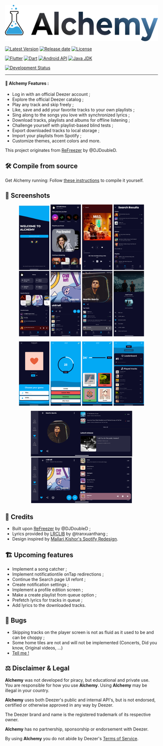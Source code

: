 ![Alchemy](./assets/banner.png?raw=true)

[![Latest Version](https://img.shields.io/github/v/release/PetitPrinc3/Alchemy?color=blue)](../../releases/latest)
[![Release date](https://img.shields.io/github/release-date/PetitPrinc3/Alchemy)](../../releases/latest)
[![License](https://img.shields.io/github/license/PetitPrinc3/Deezer?flat)](./LICENSE)

[![Flutter](https://img.shields.io/badge/Flutter-v3.29.0-blue?logo=flutter)](https://flutter.dev/)
[![Dart](https://img.shields.io/badge/Dart-v3.7.0-blue?logo=dart)](https://dart.dev/)
[![Android API](https://img.shields.io/badge/Android%20API-35-green?logo=android)](https://developer.android.com/about/versions/14)
[![Java JDK](https://img.shields.io/badge/Java%20JDK-17-blue?logo=openjdk)](https://openjdk.java.net/projects/jdk/17/)

[![Development Status](https://img.shields.io/badge/Status-Active-brightgreen?style=for-the-badge)](https://github.com/PetitPrinc3/Alchemy)

---

#### :rocket: Alchemy Features :
- Log in with an official Deezer account ;
- Explore the official Deezer catalog ;
- Play any track and skip freely ;
- Like, save and add your favorite tracks to your own playlists ;
- Sing along to the songs you love with synchronized lyrics ;
- Download tracks, playlists and albums for offline listening ;
- Challenge yourself with playlist-based blind tests ;
- Export downloaded tracks to local storage ;
- Import your playlists from Spotify ;
- Customize themes, accent colors and more.

This project originates from [ReFreezer](https://github.com/DJDoubleD/ReFreezer) by @DJDoubleD.  

## :hammer_and_wrench: Compile from source

Get Alchemy running: Follow [these instructions](./HOWTO.md) to compile it yourself. 

## :camera_flash: Screenshots

<p align="center">
    <img src="./assets/screenshots/login.png" width=100>
    <img src="./assets/screenshots/home.png" width=100>
    <img src="./assets/screenshots/player.png" width=100>
    <img src="./assets/screenshots/search.png" width=100>
    <img src="./assets/screenshots/favorites.png" width=100>
    <img src="./assets/screenshots/playlists.png" width=100>
    <img src="./assets/screenshots/artists.png" width=100>
    <img src="./assets/screenshots/menu.png" width=100>
</p>
<p align="center">
    <img src="./assets/screenshots/chooseBlindTest.png" width=100>
    <img src="./assets/screenshots/blindTrackTest.png" width=100>
    <img src="./assets/screenshots/blindArtistTest.png" width=100>
    <img src="./assets/screenshots/blindResults.png" width=100>
</p>
<p align="center">
    <img src="./assets/screenshots/artist_landscape.png" height=150>
    <img src="./assets/screenshots/playlist_landscape.png" height=150>
</p>

## :star2: Credits
- Built upon [ReFreezer](https://github.com/DJDoubleD/ReFreezer) by @DJDoubleD ;
- Lyrics provided by [LRCLIB](https://github.com/tranxuanthang/lrclib) by @tranxuanthang ;
- Design inspired by [Mallari Kishor's Spotify Redesign](https://www.behance.net/gallery/194018249/Spotify-App-Redesign).

## :building_construction: Upcoming features
- Implement a song catcher ;
- Implement notificationtile onTap redirections ;
- Continue the Search page UI refont ;
- Create notification settings ;
- Implement a profile edition screen ;
- Make a create playlist from queue option ;
- Prefetch lyrics for tracks in queue ;
- Add lyrics to the downloaded tracks.

## :lady_beetle: Bugs
- Skipping tracks on the player screen is not as fluid as it used to be and can be choppy ;
- Some home tiles are not and will not be implemented (Concerts, Did you know, Original videos, ...)
- [Tell me !](https://github.com/PetitPrinc3/Deezer/issues)

## :balance_scale: Disclaimer & Legal

**Alchemy** was not developed for piracy, but educational and private use.
You are responsible for how you use **Alchemy**.
Using **Alchemy** may be illegal in your country.

**Alchemy** uses both Deezer's public and internal API's, but is not endorsed, certified or otherwise approved in any way by Deezer.

The Deezer brand and name is the registered trademark of its respective owner.

**Alchemy** has no partnership, sponsorship or endorsement with Deezer.

By using **Alchemy** you do not abide by Deezer's [Terms of Service](https://www.deezer.com/legal/cgu).

